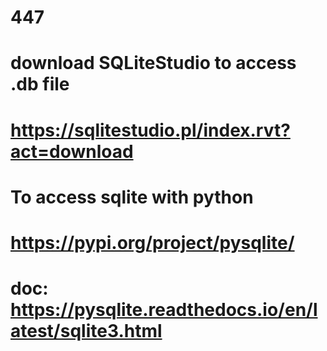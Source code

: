 # 447
# download SQLiteStudio to access .db file
# https://sqlitestudio.pl/index.rvt?act=download
# 
# To access sqlite with python
# https://pypi.org/project/pysqlite/
# doc: https://pysqlite.readthedocs.io/en/latest/sqlite3.html